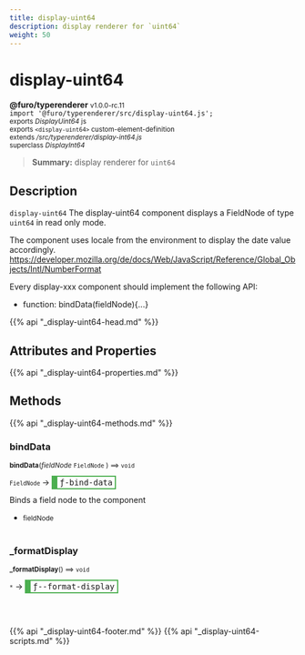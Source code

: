 ```yaml
---
title: display-uint64
description: display renderer for `uint64`
weight: 50
---
```


# display-uint64
**@furo/typerenderer** <small>v1.0.0-rc.11</small>
<br>`import '@furo/typerenderer/src/display-uint64.js';`<small>
<br>exports *DisplayUint64* js
<br>exports `<display-uint64>` custom-element-definition
<br>extends */src/typerenderer/display-int64.js*
<br>superclass *DisplayInt64*</small>

> **Summary:** display renderer for `uint64`

## Description

`display-uint64`
The display-uint64 component displays a FieldNode of type `uint64` in read only mode.

The component uses locale from the environment to display the date value accordingly.
https://developer.mozilla.org/de/docs/Web/JavaScript/Reference/Global_Objects/Intl/NumberFormat

Every display-xxx component should implement the following API:
- function: bindData(fieldNode){...}

{{% api "_display-uint64-head.md" %}}

## Attributes and Properties
{{% api "_display-uint64-properties.md" %}}






## Methods
{{% api "_display-uint64-methods.md" %}}


### **bindData**
<small>**bindData**(*fieldNode* `FieldNode` ) ⟹ `void`</small>

<small>`FieldNode` </small> →
<span  style="border-width:2px 2px 2px 10px; border-style: solid;border-color:  rgb(76, 175, 80);font-family:monospace; padding:2px 4px;">ƒ-bind-data</span>

Binds a field node to the component

- <small>fieldNode </small>
<br><br>

### **_formatDisplay**
<small>**_formatDisplay**() ⟹ `void`</small>

<small>`*`</small> →
<span  style="border-width:2px 2px 2px 10px; border-style: solid;border-color:  rgb(76, 175, 80);font-family:monospace; padding:2px 4px;">ƒ--format-display</span>



<br><br>





{{% api "_display-uint64-footer.md" %}}
{{% api "_display-uint64-scripts.md" %}}
